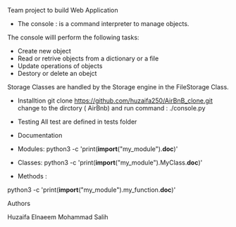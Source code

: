 Team project to build Web Application 

- The console :
is a command interpreter to manage objects.

The console willl perform the following tasks:
* Create new object
* Read or retrive objects from a dictionary or a file
* Update operations of objects 
* Destory or delete an obejct 

Storage
Classes are handled by the Storage engine in the FileStorage Class.


- Installtion 
git clone https://github.com/huzaifa250/AirBnB_clone.git
change to the dirctory ( AirBnb) and run command :
./console.py

- Testing 
All test are defined in tests folder 

- Documentation

* Modules:
python3 -c 'print(__import__("my_module").__doc__)'

* Classes:
python3 -c 'print(__import__("my_module").MyClass.__doc__)'

* Methods :

python3 -c 'print(__import__("my_module").my_function.__doc__)'




Authors 

Huzaifa Elnaeem Mohammad Salih 

